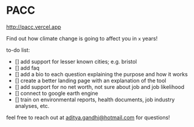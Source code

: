 # PACC
http://pacc.vercel.app

Find out how climate change is going to affect you in `x` years!

to-do list:

- [] add support for lesser known cities; e.g. bristol
- [] add faq
- [] add a bio to each question explaining the purpose and how it works
- [] create a better landing page with an explanation of the tool
- [] add support for no net worth, not sure about job and job likelihood
- [] connect to google earth engine
- [] train on environmental reports, health documents, job industry analyses, etc.

feel free to reach out at aditya.gandhi@hotmail.com for questions!

